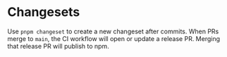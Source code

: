 # Changesets

Use `pnpm changeset` to create a new changeset after commits. When PRs merge to `main`, the CI workflow will open or update a release PR. Merging that release PR will publish to npm.

